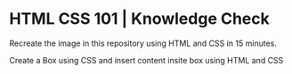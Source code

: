 # HTML CSS 101 | Knowledge Check 
Recreate the image in this repository using HTML and CSS in 15 minutes. 

Create a Box using CSS and insert content insite box using HTML and CSS

